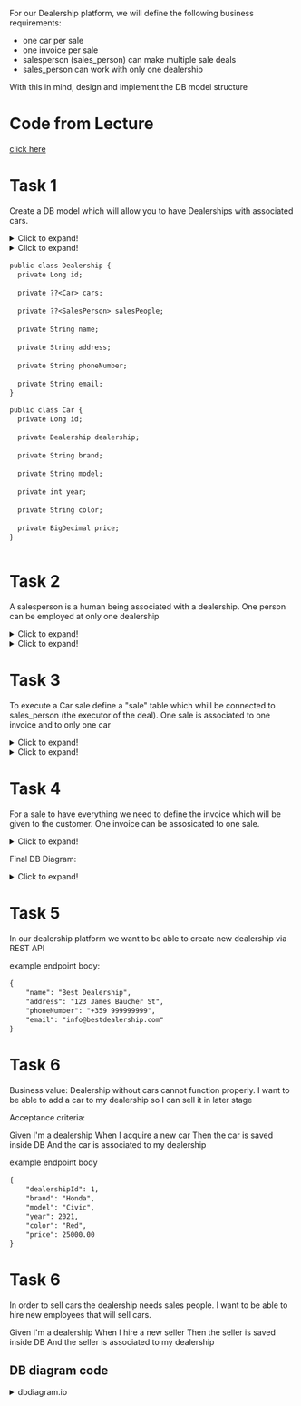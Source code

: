 For our Dealership platform, we will define the following business requirements:
- one car per sale
- one invoice per sale
- salesperson (sales_person) can make multiple sale deals
- sales_person can work with only one dealership

With this in mind, design and implement the DB model structure

# Code from Lecture
[click here](https://github.com/dndanoff/java-db-connectivity)

# Task 1
Create a DB model which will allow you to have Dealerships with associated cars.

<details>
  <summary>Click to expand!</summary>
  
  ![](images/Task1.png)
</details>

<details>
  <summary>Click to expand!<summary>

  ```
  public class Dealership {
    private Long id;

    private ??<Car> cars;

    private ??<SalesPerson> salesPeople;

    private String name;

    private String address;

    private String phoneNumber;

    private String email;
  }
  ```

  ```
  public class Car {
    private Long id;

    private Dealership dealership;

    private String brand;

    private String model;

    private int year;

    private String color;

    private BigDecimal price;
  }
  ```
</details>

# Task 2
A salesperson is a human being associated with a dealership. One person can be employed at only one dealership

<details>
  <summary>Click to expand!</summary>
  
  ![](images/Task2.png)
</details>

<details>
  <summary>Click to expand!</summary>
  
  ```
  public class SalesPerson {
    private Long id;

    private Dealership dealership;

    private ??<Sale> sales;

    private String name;

    private String email;

    private String phoneNumber;
}
  ```
</details>

# Task 3
To execute a Car sale define a "sale" table which whill be connected to sales_person (the executor of the deal). One sale is associated to one invoice and to only one car

<details>
  <summary>Click to expand!</summary>
  
  ![](images/Task3.png)
</details>

<details>
  <summary>Click to expand!</summary>
  
  ```
  public class Invoice {

    private Long id;

    private String invoiceNumber;

    private String customerName;

    private LocalDate invoiceDate;

    private BigDecimal basePrice;

    private BigDecimal taxRate;

    private BigDecimal totalPrice;

}

  ```
</details>

# Task 4
For a sale to have everything we need to define the invoice which will be given to the customer. One invoice can be assosicated to one sale.

<details>
  <summary>Click to expand!</summary>
  
  ![](images/Task4.png)
</details>

Final DB Diagram:
<details>
  <summary>Click to expand!</summary>
  
  ![](images/DBDiagram.png)
</details>

# Task 5
In our dealership platform we want to be able to create new dealership via REST API

example endpoint body:
```
{
    "name": "Best Dealership",
    "address": "123 James Baucher St",
    "phoneNumber": "+359 999999999",
    "email": "info@bestdealership.com"
}
```

# Task 6

Business value:
Dealership without cars cannot function properly. I want to be able to add a car to my dealership so I can sell it in later stage

Acceptance criteria:

Given I'm a dealership
When I acquire a new car
Then the car is saved inside DB
And the car is associated to my dealership


example endpoint body
```
{
    "dealershipId": 1,
    "brand": "Honda",
    "model": "Civic",
    "year": 2021,
    "color": "Red",
    "price": 25000.00
}

```

# Task 6
In order to sell cars the dealership needs sales people. I want to be able to hire new employees that will sell cars.

Given I'm a dealership
When I hire a new seller
Then the seller is saved inside DB
And the seller is associated to my dealership



## DB diagram code
<details>
  <summary>dbdiagram.io</summary>
  
  ```
  // Use DBML to define your database structure
  // Docs: https://dbml.dbdiagram.io/docs

  Table "invoice" {
    "id" bigserial [pk, not null, increment]
    "base_price" bigdecimal
    "customer_name" varchar(255)
    "invoice_date" date
    "invoice_number" varchar(255)
    "tax_rate" "numeric(38, 2)"
    "total_price" "numeric(38, 2)"
  }


  Table "car" {
    "id" bigserial [pk, not null, increment]
    "color" varchar(255)
    "make" varchar(255)
    "model" varchar(255)
    "price" "numeric(38, 2)"
    "year" integer
    "dealership_id" bigint
  }
  Ref: "car"."dealership_id" > "dealership"."id"

  Table "dealership" {
    "id" bigserial [pk, not null, increment]
    "address" varchar(255)
    "email" varchar(255)
    "name" varchar(255)
    "phone_number" varchar(255)
  }

  Table "sale" {
    "id" bigserial [pk, not null, increment]
    "sale_date" date
    "total_price" "numeric(38, 2)"
    "car_id" bigint
    "invoice_id" bigint
    "sales_person_id" bigint
  }
  Ref: "car"."id" - "sale"."car_id"
  Ref: "invoice"."id" - "sale"."invoice_id"

  Table "sales_person" {
    "id" bigserial [pk, not null, increment]
    "email" varchar(255)
    "name" varchar(255)
    "phone_number" varchar(255)
    "dealership_id" bigint
  }
  Ref: "sales_person"."dealership_id" > "dealership"."id"
  Ref: "sales_person"."id" < "sale"."sales_person_id"
  ```
</details>
